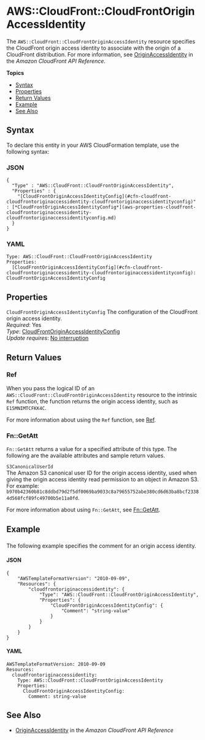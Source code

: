 # AWS::CloudFront::CloudFrontOriginAccessIdentity<a name="aws-resource-cloudfront-cloudfrontoriginaccessidentity"></a>

The `AWS::CloudFront::CloudFrontOriginAccessIdentity` resource specifies the CloudFront origin access identity to associate with the origin of a CloudFront distribution\. For more information, see [OriginAccessIdentity](https://docs.aws.amazon.com/cloudfront/latest/APIReference/API_S3OriginConfig.html#cloudfront-Type-S3OriginConfig-OriginAccessIdentity) in the *Amazon CloudFront API Reference*\. 

**Topics**
+ [Syntax](#aws-resource-cloudfront-cloudfrontoriginaccessidentity-syntax)
+ [Properties](#aws-resource-cloudfront-cloudfrontoriginaccessidentity-properties)
+ [Return Values](#aws-resource-cloudfront-cloudfrontoriginaccessidentity-returnvalues)
+ [Example](#aws-resource-cloudfront-cloudfrontoriginaccessidentity-examples)
+ [See Also](#aws-resource-cloudfront-cloudfrontoriginaccessidentity-seealso)

## Syntax<a name="aws-resource-cloudfront-cloudfrontoriginaccessidentity-syntax"></a>

To declare this entity in your AWS CloudFormation template, use the following syntax:

### JSON<a name="aws-resource-cloudfront-cloudfrontoriginaccessidentity-syntax.json"></a>

```
{
  "Type" : "AWS::CloudFront::CloudFrontOriginAccessIdentity",
  "Properties" : {
    "[CloudFrontOriginAccessIdentityConfig](#cfn-cloudfront-cloudfrontoriginaccessidentity-cloudfrontoriginaccessidentityconfig)" : [*CloudFrontOriginAccessIdentityConfig*](aws-properties-cloudfront-cloudfrontoriginaccessidentity-cloudfrontoriginaccessidentityconfig.md)
  }
}
```

### YAML<a name="aws-resource-cloudfront-cloudfrontoriginaccessidentity-syntax.yaml"></a>

```
Type: AWS::CloudFront::CloudFrontOriginAccessIdentity
Properties:
  [CloudFrontOriginAccessIdentityConfig](#cfn-cloudfront-cloudfrontoriginaccessidentity-cloudfrontoriginaccessidentityconfig): CloudFrontOriginAccessIdentityConfig
```

## Properties<a name="aws-resource-cloudfront-cloudfrontoriginaccessidentity-properties"></a>

`CloudFrontOriginAccessIdentityConfig`  <a name="cfn-cloudfront-cloudfrontoriginaccessidentity-cloudfrontoriginaccessidentityconfig"></a>
The configuration of the CloudFront origin access identity\.  
 *Required*: Yes  
 *Type*: [CloudFrontOriginAccessIdentityConfig](aws-properties-cloudfront-cloudfrontoriginaccessidentity-cloudfrontoriginaccessidentityconfig.md)  
 *Update requires*: [No interruption](using-cfn-updating-stacks-update-behaviors.md#update-no-interrupt) 

## Return Values<a name="aws-resource-cloudfront-cloudfrontoriginaccessidentity-returnvalues"></a>

### Ref<a name="w4ab1c21c10d228c11b3"></a>

When you pass the logical ID of an `AWS::CloudFront::CloudFrontOriginAccessIdentity` resource to the intrinsic `Ref` function, the function returns the origin access identity, such as `E15MNIMTCFKK4C`\. 

For more information about using the `Ref` function, see [Ref](intrinsic-function-reference-ref.md)\. 

### Fn::GetAtt<a name="w4ab1c21c10d228c11b5"></a>

 `Fn::GetAtt` returns a value for a specified attribute of this type\. The following are the available attributes and sample return values\. 

`S3CanonicalUserId`  
The Amazon S3 canonical user ID for the origin access identity, used when giving the origin access identity read permission to an object in Amazon S3\. For example: `b970b42360b81c8ddbd79d2f5df0069ba9033c8a79655752abe380cd6d63ba8bcf23384d568fcf89fc49700b5e11a0fd`\. 

For more information about using `Fn::GetAtt`, see [Fn::GetAtt](intrinsic-function-reference-getatt.md)\. 

## Example<a name="aws-resource-cloudfront-cloudfrontoriginaccessidentity-examples"></a>

### <a name="aws-resource-cloudfront-cloudfrontoriginaccessidentity-example1"></a>

The following example specifies the comment for an origin access identity\.

#### JSON<a name="aws-resource-cloudfront-cloudfrontoriginaccessidentity-example1.json"></a>

```
{
    "AWSTemplateFormatVersion": "2010-09-09",
    "Resources": {
        "cloudfrontoriginaccessidentity": {
            "Type": "AWS::CloudFront::CloudFrontOriginAccessIdentity",
            "Properties": {
                "CloudFrontOriginAccessIdentityConfig": {
                    "Comment": "string-value"
                }
            }
        }
    }
}
```

#### YAML<a name="aws-resource-cloudfront-cloudfrontoriginaccessidentity-example1.yaml"></a>

```
AWSTemplateFormatVersion: 2010-09-09
Resources:
  cloudfrontoriginaccessidentity:
    Type: AWS::CloudFront::CloudFrontOriginAccessIdentity
    Properties:
      CloudFrontOriginAccessIdentityConfig:
        Comment: string-value
```

## See Also<a name="aws-resource-cloudfront-cloudfrontoriginaccessidentity-seealso"></a>
+ [OriginAccessIdentity](https://docs.aws.amazon.com/cloudfront/latest/APIReference/API_S3OriginConfig.html#cloudfront-Type-S3OriginConfig-OriginAccessIdentity) in the *Amazon CloudFront API Reference*